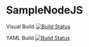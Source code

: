 # SampleNodeJS

Visual Build
[![Build Status](https://dev.azure.com/roborges/DevOpsNodeJS/_apis/build/status/devopsnode%20-%201%20-%20CI?branchName=master)](https://dev.azure.com/roborges/DevOpsNodeJS/_build/latest?definitionId=15&branchName=master)

YAML Build
[![Build Status](https://dev.azure.com/roborges/DevOpsNodeJS/_apis/build/status/RobertoBorges.SampleNodeJS?branchName=master)](https://dev.azure.com/roborges/DevOpsNodeJS/_build/latest?definitionId=16&branchName=master)
